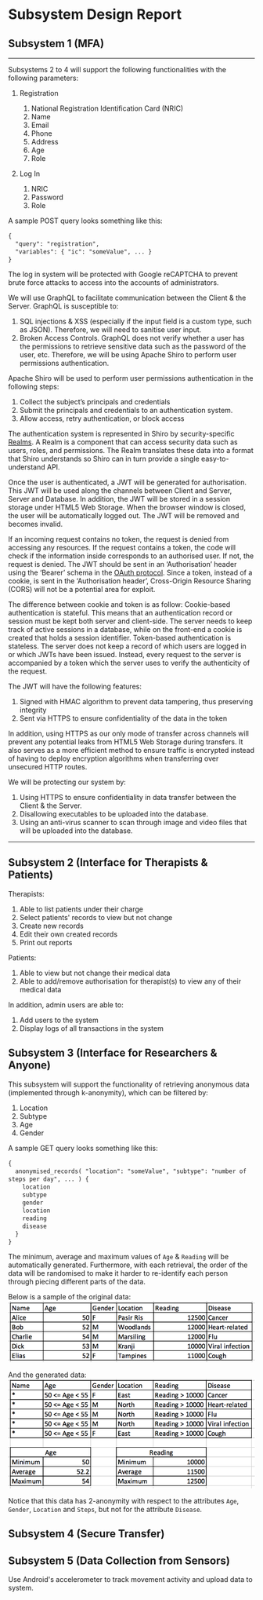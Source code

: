 # Subsystem Design Report

## Subsystem 1 (MFA)

---

Subsystems 2 to 4 will support the following functionalities with the following parameters:

1. Registration
    1. National Registration Identification Card (NRIC)
    1. Name
    1. Email
    1. Phone
    1. Address
    1. Age
    1. Role

1. Log In
    1. NRIC
    1. Password
    1. Role

A sample POST query looks something like this:

```
{
  "query": "registration",
  "variables": { "ic": "someValue", ... }
}
```

The log in system will be protected with Google reCAPTCHA to prevent brute force attacks to access into the accounts of administrators.

We will use GraphQL to facilitate communication between the Client & the Server. GraphQL is susceptible to:
1. SQL injections & XSS (especially if the input field is a custom type, such as JSON). Therefore, we will need to sanitise user input.
1. Broken Access Controls. GraphQL does not verify whether a user has the permissions to retrieve sensitive data such as the password of the user, etc. Therefore, we will be using Apache Shiro to perform user permissions authentication.

Apache Shiro will be used to perform user permissions authentication in the following steps:
1.	Collect the subject’s principals and credentials
2.	Submit the principals and credentials to an authentication system.
3.	Allow access, retry authentication, or block access

The authentication system is represented in Shiro by security-specific [Realms](https://shiro.apache.org/realm.html). A Realm is a component that can access security data such as users, roles, and permissions. The Realm translates these data into a format that Shiro understands so Shiro can in turn provide a single easy-to-understand API.

Once the user is authenticated, a JWT will be generated for authorisation. This JWT will be used along the channels between Client and Server, Server and Database. In addition, the JWT will be stored in a session storage under HTML5 Web Storage. When the browser window is closed, the user will be automatically logged out. The JWT will be removed and becomes invalid.

If an incoming request contains no token, the request is denied from accessing any resources. If the request contains a token, the code will check if the information inside corresponds to an authorised user. If not, the request is denied. The JWT should be sent in an ‘Authorisation’ header using the ‘Bearer’ schema in the [OAuth protocol](https://help.salesforce.com/articleView?id=remoteaccess_oauth_jwt_flow.htm&type=5). Since a token, instead of a cookie, is sent in the ‘Authorisation header’, Cross-Origin Resource Sharing (CORS) will not be a potential area for exploit.

The difference between cookie and token is as follow:
Cookie-based authentication is stateful. This means that an authentication record or session must be kept both server and client-side. The server needs to keep track of active sessions in a database, while on the front-end a cookie is created that holds a session identifier. Token-based authentication is stateless. The server does not keep a record of which users are logged in or which JWTs have been issued. Instead, every request to the server is accompanied by a token which the server uses to verify the authenticity of the request.

The JWT will have the following features:
1.	Signed with HMAC algorithm to prevent data tampering, thus preserving integrity
2.	Sent via HTTPS to ensure confidentiality of the data in the token

In addition, using HTTPS as our only mode of transfer across channels will prevent any potential leaks from HTML5 Web Storage during transfers. It also serves as a more efficient method to ensure traffic is encrypted instead of having to deploy encryption algorithms when transferring over unsecured HTTP routes.

We will be protecting our system by:
1. Using HTTPS to ensure confidentiality in data transfer between the Client & the Server.
1. Disallowing executables to be uploaded into the database. 
1. Using an anti-virus scanner to scan through image and video files that will be uploaded into the database.

---

## Subsystem 2 (Interface for Therapists & Patients)
Therapists:
1. Able to list patients under their charge
1. Select patients' records to view but not change
1. Create new records
1. Edit their own created records
1. Print out reports

Patients:
1. Able to view but not change their medical data
1. Able to add/remove authorisation for therapist(s) to view any of their medical data

In addition, admin users are able to:
1. Add users to the system
1. Display logs of all transactions in the system

## Subsystem 3 (Interface for Researchers & Anyone)
This subsystem will support the functionality of retrieving anonymous data (implemented through k-anonymity), which can be filtered by:
1. Location
1. Subtype
1. Age
1. Gender

A sample GET query looks something like this:

```
{
  anonymised_records( "location": "someValue", "subtype": "number of steps per day", ... ) {
    location
    subtype
    gender
    location
    reading
    disease
  }
}
```

The minimum, average and maximum values of `Age` & `Reading` will be automatically generated. Furthermore, with each retrieval, the order of the data will be randomised to make it harder to re-identify each person through piecing different parts of the data.

Below is a sample of the original data:
![pre-anonymised data](https://github.com/IFS4205-2018-Sem1-Team1/design-report/raw/master/images/pre_anonymisation.png)

And the generated data:
![post-anonymised data](https://github.com/IFS4205-2018-Sem1-Team1/design-report/raw/master/images/post_anonymisation.png)

Notice that this data has 2-anonymity with respect to the attributes `Age`, `Gender`, `Location` and `Steps`, but not for the attribute `Disease`.

## Subsystem 4 (Secure Transfer)

## Subsystem 5 (Data Collection from Sensors)
Use Android's accelerometer to track movement activity and upload data to system.
